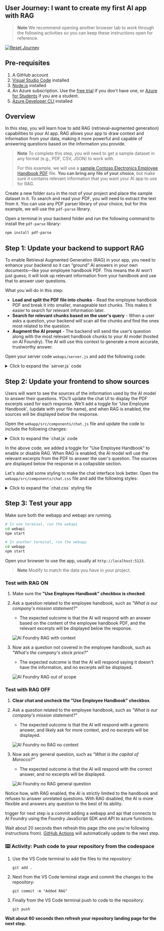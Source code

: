 <!--
  <<< Author notes: Step 4 >>>
  Start this step by acknowledging the previous step.
  Define terms and link to docs.github.com.
  TBD-step-4-notes.
-->

## User Journey: I want to create my first AI app with RAG

> **Note**
> We recommend opening another browser tab to work through the following activities so you can keep these instructions open for reference.

[![Reset Journey](https://img.shields.io/badge/Reset--Journey-ff3860?logo=github)](/issues/new?title=Reset+Journey&labels=reset-journey&body=🔄+I+want+to+reset+my+AI+learning+journey+and+start+from+the+beginning.)

## Pre-requisites

1. A GitHub account
2. [Visual Studio Code](https://code.visualstudio.com/) installed
3. [Node.js](https://nodejs.org/en) installed
4. An Azure subscription. Use the [free trial](https://azure.microsoft.com/free/) if you don't have one, or [Azure for Students](https://azure.microsoft.com/free/students/) if you are a student.
4. [Azure Developer CLI](https://learn.microsoft.com/en-us/azure/developer/azure-developer-cli/install-azd?tabs=winget-windows%2Cbrew-mac%2Cscript-linux&pivots=os-windows) installed

## Overview
In this step, you will learn how to add RAG (retrieval-augmented generation) capabilities to your AI app. RAG allows your app to draw context and information from your data, making it more powerful and capable of answering questions based on the information you provide.

> **Note**
> To complete this step, you will need to get a sample dataset in any format (e.g., PDF, CSV, JSON) to work with. 
>
> For this example, we will use a [sample Contoso Electronics Employee Handbook PDF](https://github.com/juliamuiruri4/JS-Journey-to-AI-Foundry/blob/assets/js-ai-journey-assets/employee_handbook.pdf) file. **You can bring any file of your choice**, but make sure it contains relevant information that you want your AI app to use for RAG.

Create a new folder `data` in the root of your project and place the sample dataset in it. To search and read your PDF, you will need to extract the text from it. You can use any PDF parser library of your choice, but for this example, we will use the `pdf-parse` library.

Open a terminal in your backend folder and run the following command to install the `pdf-parse` library:

```bash
npm install pdf-parse
```

## Step 1: Update your backend to support RAG

To enable Retrieval Augmented Generation (RAG) in your app, you need to enhance your backend so it can “ground” AI answers in your own documents—like your employee handbook PDF. This means the AI won’t just guess; it will look up relevant information from your handbook and use that to answer user questions.

What you will do in this step:
- **Load and split the PDF file into chunks** - Read the employee handbook PDF and break it into smaller, manageable text chunks. This makes it easier to search for relevant information later.
- **Search for relevant chunks based on the user's query** - When a user asks a question, your backend will scan all the chunks and find the ones most related to the question.
- **Augment the AI prompt** - The backend will send the user’s question along with the most relevant handbook chunks to your AI model (hosted on AI Foundry). The AI will use this context to generate a more accurate, trustworthy answer.


Open your server code `webapi/server.js` and add the following code:

<details> <summary>Click to expand the `server.js` code</summary>

```javascript
import express from "express";
import cors from "cors";
import dotenv from "dotenv";
import ModelClient, { isUnexpected } from "@azure-rest/ai-inference";
import { AzureKeyCredential } from "@azure/core-auth";
import fs from "fs";
import path from "path";
import { fileURLToPath } from 'url';
import { dirname } from 'path';
import pdfParse from 'pdf-parse/lib/pdf-parse.js';

dotenv.config();

const app = express();
app.use(cors());
app.use(express.json());

const __filename = fileURLToPath(import.meta.url);
const __dirname = dirname(__filename);
const projectRoot = path.resolve(__dirname, '../..');
const pdfPath = path.join(projectRoot, 'data/employee_handbook.pdf'); // Update with your PDF file path

const client = ModelClient(
  process.env.AZURE_INFERENCE_SDK_ENDPOINT,
  new AzureKeyCredential(process.env.AZURE_INFERENCE_SDK_KEY)
);

let pdfText = null; // Cache for the PDF text
let pdfChunks = []; // Array to hold the chunks of text from the PDF
const CHUNK_SIZE = 800; // Define the chunk size for splitting the text i.e 800 characters per chunk

async function loadPDF() {
  if (pdfText) return pdfText;
  if (!fs.existsSync(pdfPath)) return "PDF not found.";
  const dataBuffer = fs.readFileSync(pdfPath); // Read the PDF file
  const data = await pdfParse(dataBuffer); // Parse the PDF file
  pdfText = data.text; // Extract the text from the PDF
  let currentChunk = ""; 
  const words = pdfText.split(/\s+/); 
  for (const word of words) {
    if ((currentChunk + " " + word).length <= CHUNK_SIZE) {
      currentChunk += (currentChunk ? " " : "") + word;
    } else {
      pdfChunks.push(currentChunk);
      currentChunk = word;
    }
  }
  if (currentChunk) pdfChunks.push(currentChunk);
  return pdfText;
}

function retrieveRelevantContent(query) {
  const queryTerms = query.toLowerCase().split(/\s+/) // Convert query to relevant search terms
    .filter(term => term.length > 3)
    .map(term => term.replace(/[.,?!;:()"']/g, ""));
  if (queryTerms.length === 0) return [];
  const scoredChunks = pdfChunks.map(chunk => {
    const chunkLower = chunk.toLowerCase(); 
    let score = 0; // Score chunks based on the number of matches
    for (const term of queryTerms) {
      const regex = new RegExp(term, 'gi');
      const matches = chunkLower.match(regex);
      if (matches) score += matches.length;
    }
    return { chunk, score };
  });
  return scoredChunks
    .filter(item => item.score > 0)
    .sort((a, b) => b.score - a.score)
    .slice(0, 3)
    .map(item => item.chunk);
}

app.post("/chat", async (req, res) => {
  const userMessage = req.body.message;
  const useRAG = req.body.useRAG === undefined ? true : req.body.useRAG;
  let messages = [];
  let sources = [];
  if (useRAG) {
    await loadPDF();
    sources = retrieveRelevantContent(userMessage);
    if (sources.length > 0) {
      messages.push({ 
        role: "system", 
        content: `You are a helpful assistant answering questions about the company based on its employee handbook. 
        Use ONLY the following information from the handbook to answer the user's question.
        If you can't find relevant information in the provided context, say so clearly.
        --- EMPLOYEE HANDBOOK EXCERPTS ---
        ${sources.join('\n\n')}
        --- END OF EXCERPTS ---`
      });
    } else {
      messages.push({
        role: "system",
        content: "You are a helpful assistant. No relevant information was found in the employee handbook for this question."
      });
    }
  } else {
    messages.push({
      role: "system",
      content: "You are a helpful assistant."
    });
  }
  messages.push({ role: "user", content: userMessage });

  try {
    const response = await client.path("chat/completions").post({
      body: {
        messages,
        max_tokens: 4096,
        temperature: 1,
        top_p: 1,
        model: "gpt-4o",
      },
    });
    if (isUnexpected(response)) throw new Error(response.body.error || "Model API error");
    res.json({
      reply: response.body.choices[0].message.content,
      sources: useRAG ? sources : []
    });
  } catch (err) {
    res.status(500).json({ error: "Model call failed", message: err.message });
  }
});

const PORT = process.env.PORT || 3001;
app.listen(PORT, () => {
  console.log(`AI API server running on port ${PORT}`);
});
```
</details>


## Step 2: Update your frontend to show sources

Users will want to see the sources of the information used by the AI model to answer their questions. YOu'll update the chat UI to display the PDF excerpts used for each response. We'll add a toggle for 'Use Employee Handbook', (update with your file name), and when RAG is enabled, the sources will be displayed below the response.

Open the `webapp/src/components/chat.js` file and update the code to include the following changes:

<details> <summary>Click to expand the `chat.js` code</summary>

```javascript
import { LitElement, html } from 'lit';
import { loadMessages, saveMessages, clearMessages } from '../utils/chatStore.js';
import './chat.css';

export class ChatInterface extends LitElement {
  static get properties() {
    return {
      messages: { type: Array },
      inputMessage: { type: String },
      isLoading: { type: Boolean },
      isRetrieving: { type: Boolean },
      ragEnabled: { type: Boolean }
    };
  }

  constructor() {
    super();
    this.messages = [];
    this.inputMessage = '';
    this.isLoading = false;
    this.isRetrieving = false;
    this.ragEnabled = true; // Enable by default
  }

  createRenderRoot() {
    return this;
  }

  connectedCallback() {
    super.connectedCallback();
    this.messages = loadMessages();
  }

  updated(changedProps) {
    if (changedProps.has('messages')) {
      saveMessages(this.messages);
    }
  }

  render() {
    return html`
    <div class="chat-container">
      <div class="chat-header">
        <button class="clear-cache-btn" @click=${this._clearCache}> 🧹Clear Chat</button>
        <label class="rag-toggle">
          <input type="checkbox" ?checked=${this.ragEnabled} @change=${this._toggleRag}>
          Use Employee Handbook
        </label>
      </div>
      <div class="chat-messages">
        ${this.messages.map(message => html`
          <div class="message ${message.role === 'user' ? 'user-message' : 'ai-message'}">
            <div class="message-content">
              <span class="message-sender">${message.role === 'user' ? 'You' : 'AI'}</span>
              <p>${message.content}</p>
              ${this.ragEnabled && message.sources && message.sources.length > 0 ? html`
                <details class="sources">
                  <summary>📚 Sources</summary>
                  <div class="sources-content">
                    ${message.sources.map(source => html`<p>${source}</p>`)}
                  </div>
                </details>
              ` : ''}
            </div>
          </div>
        `)}
        ${this.isRetrieving ? html`
          <div class="message system-message">
            <p>📚 Searching employee handbook...</p>
          </div>
        ` : ''}
        ${this.isLoading && !this.isRetrieving ? html`
          <div class="message ai-message">
            <div class="message-content">
              <span class="message-sender">AI</span>
              <p>Thinking...</p>
            </div>
          </div>
        ` : ''}
      </div>
      <div class="chat-input">
        <input 
          type="text" 
          placeholder="Ask about company policies, benefits, etc..." 
          .value=${this.inputMessage}
          @input=${this._handleInput}
          @keyup=${this._handleKeyUp}
        />
        <button @click=${this._sendMessage} ?disabled=${this.isLoading || !this.inputMessage.trim()}>
          Send
        </button>
      </div>
    </div>
  `;
  }

  _toggleRag(e) {
    this.ragEnabled = e.target.checked;
  }

  _clearCache() {
    clearMessages();
    this.messages = [];
  }

  _handleInput(e) {
    this.inputMessage = e.target.value;
  }

  _handleKeyUp(e) {
    if (e.key === 'Enter' && this.inputMessage.trim() && !this.isLoading) {
      this._sendMessage();
    }
  }

  async _sendMessage() {
    if (!this.inputMessage.trim() || this.isLoading) return;
    
    const userMessage = {
      role: 'user',
      content: this.inputMessage
    };
    
    this.messages = [...this.messages, userMessage];
    const userQuery = this.inputMessage;
    this.inputMessage = '';
    this.isLoading = true;
    
    try {
      if (this.ragEnabled) {
        this.isRetrieving = true;
      }
      
      const response = await this._apiCall(userQuery);
      
      this.messages = [
        ...this.messages,
        { 
          role: 'assistant', 
          content: response.reply,
          sources: response.sources || []
        }
      ];
    } catch (error) {
      console.error('Error calling model:', error);
      this.messages = [
        ...this.messages,
        { role: 'assistant', content: 'Sorry, I encountered an error. Please try again.' }
      ];
    } finally {
      this.isLoading = false;
      this.isRetrieving = false;
    }
  }

  async _apiCall(message) {
    const res = await fetch("http://localhost:3001/chat", {
      method: "POST",
      headers: { "Content-Type": "application/json" },
      body: JSON.stringify({ 
        message,
        useRAG: this.ragEnabled 
      }),
    });
    const data = await res.json();
    return data;
  }
}

customElements.define('chat-interface', ChatInterface);
```
</details>

In the above code, we added a toggle for "Use Employee Handbook" to enable or disable RAG. When RAG is enabled, the AI model will use the relevant excerpts from the PDF to answer the user's question. The sources are displayed below the response in a collapsible section.


Let's also add some styling to make the chat interface look better. Open the `webapp/src/components/chat.css` file and add the following styles:

<details> <summary>Click to expand the `chat.css` styling file</summary>

```css
/* Add these styles */

.rag-toggle {
  float: right;
  display: flex;
  align-items: center;
  gap: 5px;
  font-size: 0.9rem;
}

.system-message {
  background-color: #f8f9fa;
  font-style: italic;
  text-align: center;
  padding: 8px;
  border-radius: 10px;
}

.sources {
  margin-top: 8px;
  font-size: 0.85rem;
  cursor: pointer;
}

.sources summary {
  color: #0d6efd;
  font-weight: bold;
}

.sources-content {
  background-color: #f8f9fa;
  padding: 10px;
  border-radius: 4px;
  margin-top: 5px;
  max-height: 200px;
  overflow-y: auto;
  border-left: 3px solid #6c757d;
}
```
</details>

## Step 3: Test your app

Make sure both the webapp and webapi are running.

```bash
# In one terminal, run the webapi
cd webapi
npm start

# In another terminal, run the webapp
cd webapp
npm start
```
Open your browser to use the app, usually at `http://localhost:5123`. 

>**Note**
> Modify to match the data you have in your project.

### Test with RAG ON

1. Make sure the **"Use Employee Handbook" checkbox is checked**.
2. Ask a question related to the employee handbook, such as _"What is our company's mission statement?"_
   - The expected outcome is that the AI will respond with an answer based on the content of the employee handbook PDF, and the relevant excerpts will be displayed below the response.

    ![AI Foundry RAG with context](https://github.com/juliamuiruri4/JS-Journey-to-AI-Foundry/blob/assets/js-ai-journey-assets/ai-app-with-rag.png?raw=true)

3. Now ask a question not covered in the employee handbook, such as _"What's the company's stock price?"_
    - The expected outcome is that the AI will respond saying it doesn't have the information, and no excerpts will be displayed.

    ![AI Foundry RAG out of scope](https://github.com/juliamuiruri4/JS-Journey-to-AI-Foundry/blob/assets/js-ai-journey-assets/ai-app-with-rag-outofscope.png?raw=true)

### Test with RAG OFF
1. **Clear chat and uncheck the "Use Employee Handbook" checkbox**.
2. Ask a question related to the employee handbook, such as _"What is our company's mission statement?"_
   - The expected outcome is that the AI will respond with a generic answer, and likely ask for more context, and no excerpts will be displayed.

    ![AI Foundry no RAG no context](https://github.com/juliamuiruri4/JS-Journey-to-AI-Foundry/blob/assets/js-ai-journey-assets/no-rag-company.png?raw=true)

3. Now ask any general question, such as _"What is the capital of Morocco?"_
   - The expected outcome is that the AI will respond with the correct answer, and no excerpts will be displayed.

    ![AI Foundry no RAG general question](https://github.com/juliamuiruri4/JS-Journey-to-AI-Foundry/blob/assets/js-ai-journey-assets/no-rag-general.png?raw=true)

Notice how, with RAG enabled, the AI is strictly limited to the handbook and refuses to answer unrelated questions. With RAG disabled, the AI is more flexible and answers any question to the best of its ability.
   
trigger for next step is a commit adding a webapp and api that connects to AI Foundry using the Foundry JavaScript SDK and API to azure functions.

Wait about 20 seconds then refresh this page (the one you're following instructions from). [GitHub Actions](https://docs.github.com/en/actions) will automatically update to the next step.

### :keyboard: Activity: Push code to your repository from the codespace

1. Use the VS Code terminal to add the files to the repository:

   ```
   git add .
   ```

2. Next from the VS Code terminal stage and commit the changes to the repository:

   ```
   git commit -m "Added RAG"
   ```

3. Finally from the VS Code terminal push to code to the repository:

   ```
   git push

**Wait about 60 seconds then refresh your repository landing page for the next step.**